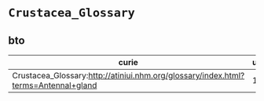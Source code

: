 # `Crustacea_Glossary`
## bto
| curie                                                                              |   usages | nodes                                                                                                           |
|------------------------------------------------------------------------------------|----------|-----------------------------------------------------------------------------------------------------------------|
| Crustacea_Glossary:http://atiniui.nhm.org/glossary/index.html?terms=Antennal+gland |        1 | [http://purl.obolibrary.org/obo/BTO:0000075](https://bioregistry.io/http://purl.obolibrary.org/obo/BTO:0000075) |
